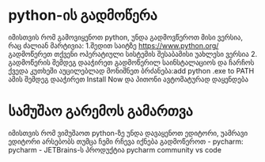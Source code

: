 # python-ის გადმოწერა 
იმისთვის რომ გამოვიყენოთ python, უნდა გადმოვწეროთ მისი ვერსია, რაც ძალიან მარტივია: 
1.შედით საიტზე https://www.python.org/
გადმოწერეთ თქვენი ოპერატიული სისტემის შესაბამისი უახლესი ვერსია 
2. გადმოწერის შემდეგ დააჭირეთ გადმოწერილ საინსტალაციოს და ჩარჩოს ქვედა კუთხეში აუცილებლად მონიშნეთ ბრძანება:add python .exe to PATH ამის შემდეგ დააჭირეთ Install Now და პითონი ავტომატურად დაყენდება

# სამუშაო გარემოს გამართვა

იმისთვის რომ ვიმუშაოთ python-ზე უნდა დავაყენოთ ედიტორი, უამრავი ედიტორი არსებობს თუმცა ჩემი რჩევა იქნება გადმოწეროთ - pycharm:
pycharm - JETBrains-ს პროდუქტია
pycharm community
vs code

